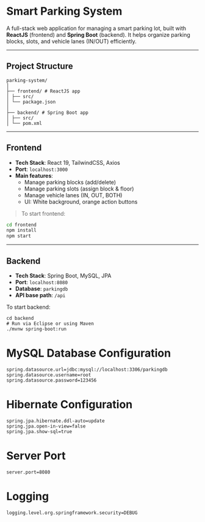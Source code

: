 # Smart Parking System

A full-stack web application for managing a smart parking lot, built with **ReactJS** (frontend) and **Spring Boot** (backend). It helps organize parking blocks, slots, and vehicle lanes (IN/OUT) efficiently.

---

## Project Structure
```
parking-system/
│
├── frontend/ # ReactJS app
│ ├── src/
│ └── package.json
│
├── backend/ # Spring Boot app
│ ├── src/
│ └── pom.xml
```

---

## Frontend

- **Tech Stack**: React 19, TailwindCSS, Axios
- **Port**: `localhost:3000`
- **Main features**:
  - Manage parking blocks (add/delete)
  - Manage parking slots (assign block & floor)
  - Manage vehicle lanes (IN, OUT, BOTH)
  - UI: White background, orange action buttons

> To start frontend:
```bash
cd frontend
npm install
npm start
```
---

## Backend
- **Tech Stack**: Spring Boot, MySQL, JPA
- **Port**: `localhost:8080`
- **Database**: `parkingdb`
- **API base path**: `/api`

To start backend:
```
cd backend
# Run via Eclipse or using Maven
./mvnw spring-boot:run
```

# MySQL Database Configuration
```
spring.datasource.url=jdbc:mysql://localhost:3306/parkingdb
spring.datasource.username=root
spring.datasource.password=123456
```

# Hibernate Configuration
```
spring.jpa.hibernate.ddl-auto=update
spring.jpa.open-in-view=false
spring.jpa.show-sql=true
```

# Server Port
```
server.port=8080
```

# Logging
```
logging.level.org.springframework.security=DEBUG
```
